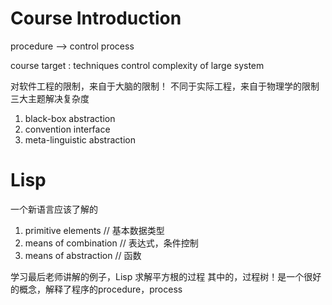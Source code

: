 # Course Introduction
procedure --> control process

course target : techniques control complexity of large system

对软件工程的限制，来自于大脑的限制！ 不同于实际工程，来自于物理学的限制
三大主题解决复杂度
1. black-box abstraction
2. convention interface
3. meta-linguistic abstraction 


# Lisp
一个新语言应该了解的
1. primitive elements       // 基本数据类型
2. means of combination     // 表达式，条件控制
3. means of abstraction     // 函数

学习最后老师讲解的例子，Lisp 求解平方根的过程
其中的，过程树！是一个很好的概念，解释了程序的procedure，process




